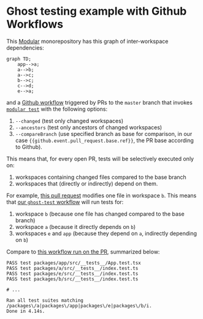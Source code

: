 # Ghost testing example with Github Workflows

This [Modular](modular.js.org) monorepository has this graph of inter-workspace dependencies:

```mermaid
graph TD;
    app-->a;
    a-->b;
    a-->c;
    b-->c;
    c-->d;
    e-->a;
```

and a [Github workflow](https://github.com/cristiano-belloni/modular-ghost-testing-monorepo/blob/master/.github/workflows/ghost-test.yml) triggered by PRs to the `master` branch that invokes [`modular test`](https://modular.js.org/commands/test/) with the following options:

1. `--changed` (test only changed workspaces)
2. `--ancestors` (test only ancestors of changed workspaces)
3. `--compareBranch` (use specified branch as base for comparison, in our case `{{github.event.pull_request.base.ref}}`, the PR base according to Github).

This means that, for every open PR, tests will be selectively executed only on:

1) workspaces containing changed files compared to the base branch 
2) workspaces that (directly or indirectly) depend on them.

For example, [this pull request](https://github.com/cristiano-belloni/modular-ghost-testing-monorepo/pull/2) modifies one file in workspace `b`. This means that [our `ghost-test` workflow](https://github.com/cristiano-belloni/modular-ghost-testing-monorepo/blob/master/.github/workflows/ghost-test.yml) will run tests for:

1. workspace `b` (because one file has changed compared to the base branch)
2. workspace `a` (because it directly depends on `b`)
3. workspaces `e` and `app` (because they depend on `a`, indirectly depending on `b`)

Compare to [this workflow run on the PR](https://github.com/cristiano-belloni/modular-ghost-testing-monorepo/runs/8158149222?check_suite_focus=true), summarized below:

```
PASS test packages/app/src/__tests__/App.test.tsx
PASS test packages/a/src/__tests__/index.test.ts
PASS test packages/e/src/__tests__/index.test.ts
PASS test packages/b/src/__tests__/index.test.ts

# ...

Ran all test suites matching /packages\/a|packages\/app|packages\/e|packages\/b/i.
Done in 4.14s.
```
